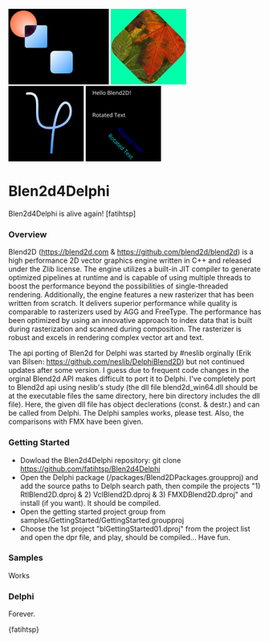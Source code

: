 <p align="left">
  <img src="imgs/blGettingStarted05.png" height="150" title="sample image output">
  <img src="imgs/blGettingStarted04.png" height="150" title="sample image output">
  <img src="imgs/blGettingStarted06.png" height="150" title="sample image output">
  <img src="imgs/blGettingStarted07.png" height="150" title="sample image output">
</p>

# Blen2d4Delphi
Blen2d4Delphi is alive again! [fatihtsp]


### Overview
Blend2D (https://blend2d.com & https://github.com/blend2d/blend2d) is a high performance 2D vector graphics engine written in C++ and released under the Zlib license. The engine utilizes a built-in JIT compiler to generate optimized pipelines at runtime and is capable of using multiple threads to boost the performance beyond the possibilities of single-threaded rendering. Additionally, the engine features a new rasterizer that has been written from scratch. It delivers superior performance while quality is comparable to rasterizers used by AGG and FreeType. The performance has been optimized by using an innovative approach to index data that is built during rasterization and scanned during composition. The rasterizer is robust and excels in rendering complex vector art and text.

The api porting of Blen2d for Delphi was started by #neslib orginally (Erik van Bilsen: https://github.com/neslib/DelphiBlend2D) but not continued updates after some version. I guess due to frequent code changes in the orginal Blend2d API makes difficult to port it to Delphi. I've completely port to Blend2d api using neslib's study (the dll file blend2d_win64.dll should be at the executable files the same directory, here bin directory includes the dll file). Here, the given dll file has object declerations (const. & destr.) and can be called from Delphi. The Delphi samples works, please test. Also, the comparisons with FMX have been given.

### Getting Started
* Dowload the Blen2d4Delphi repository: git clone https://github.com/fatihtsp/Blen2d4Delphi
* Open the Delphi package (/packages/Blend2DPackages.groupproj) and add the source paths to Delph search path, then compile the projects "1) RtlBlend2D.dproj & 2) VclBlend2D.dproj & 3) FMXDBlend2D.dproj" and install (if you want). It should be compiled.
* Open the getting started project group from samples/GettingStarted/GettingStarted.groupproj
* Choose the 1st project "blGettingStarted01.dproj" from the project list and open the dpr file, and play, should be compiled... Have fun.


### Samples
Works

### Delphi
Forever.

{fatihtsp}
